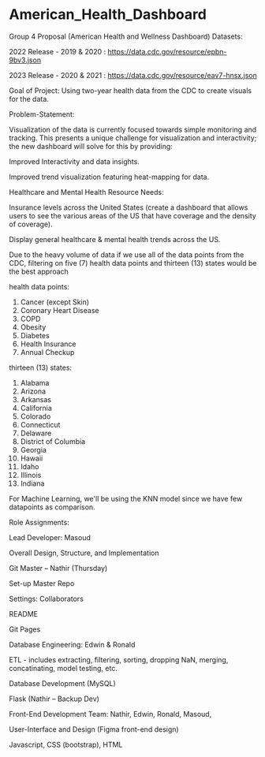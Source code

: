 # American_Health_Dashboard

Group 4 Proposal (American Health and Wellness Dashboard)
Datasets:

 2022 Release - 2019 & 2020 : https://data.cdc.gov/resource/epbn-9bv3.json
 
 2023 Release - 2020 & 2021 : https://data.cdc.gov/resource/eav7-hnsx.json

Goal of Project: Using two-year health data from the CDC to create visuals for the data.

Problem-Statement:

Visualization of the data is currently focused towards simple monitoring and tracking. This presents a unique challenge for visualization and interactivity; the new dashboard will solve for this by providing:

Improved Interactivity and data insights.

Improved trend visualization featuring heat-mapping for data.

Healthcare and Mental Health Resource Needs:

Insurance levels across the United States (create a dashboard that allows users to see the various areas of the US that have coverage and the density of coverage).

Display general healthcare & mental health trends across the US.


Due to the heavy volume of data if we use all of the data points from the CDC, filtering on five (7) health data points and thirteen (13) states would be the best approach

health data points:
1. Cancer (except Skin)
2. Coronary Heart Disease
3. COPD
4. Obesity
5. Diabetes
6. Health Insurance
7. Annual Checkup

thirteen (13) states:
1. Alabama
2. Arizona
3. Arkansas
4. California
5. Colorado
6. Connecticut
7. Delaware
8. District of Columbia
9. Georgia
10. Hawaii
11. Idaho
12. Illinois
13. Indiana

For Machine Learning, we'll be using the KNN model since we have few datapoints as comparison.

Role Assignments:


Lead Developer: Masoud

Overall Design, Structure, and Implementation

Git Master – Nathir (Thursday)

Set-up Master Repo

Settings: Collaborators

README

Git Pages


Database Engineering: Edwin & Ronald

ETL - includes extracting, filtering, sorting, dropping NaN, merging, concatinating, model testing, etc.

Database Development (MySQL)


Flask (Nathir – Backup Dev)


Front-End Development Team: Nathir, Edwin, Ronald, Masoud,

User-Interface and Design (Figma front-end design)

Javascript, CSS (bootstrap), HTML
